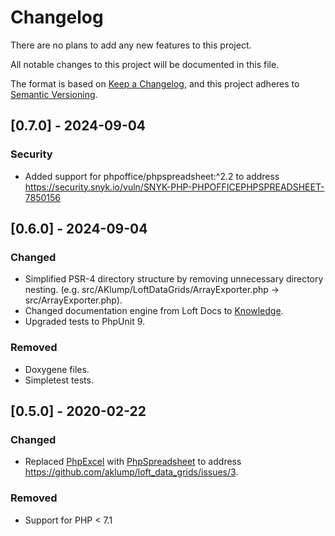 # Changelog

There are no plans to add any new features to this project.

All notable changes to this project will be documented in this file.

The format is based on [Keep a Changelog](https://keepachangelog.com/en/1.0.0/),
and this project adheres to [Semantic Versioning](https://semver.org/spec/v2.0.0.html).

## [0.7.0] - 2024-09-04

### Security

- Added support for phpoffice/phpspreadsheet:^2.2 to address https://security.snyk.io/vuln/SNYK-PHP-PHPOFFICEPHPSPREADSHEET-7850156

## [0.6.0] - 2024-09-04

### Changed

- Simplified PSR-4 directory structure by removing unnecessary directory nesting. (e.g. src/AKlump/LoftDataGrids/ArrayExporter.php -> src/ArrayExporter.php).
- Changed documentation engine from Loft Docs to [Knowledge](https://github.com/aklump/knowledge).
- Upgraded tests to PhpUnit 9.

### Removed

- Doxygene files.
- Simpletest tests.

## [0.5.0] - 2020-02-22

### Changed

- Replaced [PhpExcel](https://github.com/PHPOffice/PHPExcel) with [PhpSpreadsheet](https://github.com/PHPOffice/PhpSpreadsheet) to address <https://github.com/aklump/loft_data_grids/issues/3>.

### Removed

- Support for PHP < 7.1
